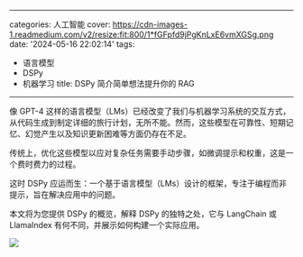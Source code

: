 
---
categories: 人工智能
cover: https://cdn-images-1.readmedium.com/v2/resize:fit:800/1*fGFpfd9jPgKnLxE6vmXGSg.png
date: '2024-05-16 22:02:14'
tags:
  - 语言模型
  - DSPy
  - 机器学习
title: DSPy 简介简单想法提升你的 RAG

---




像 GPT-4 这样的语言模型（LMs）已经改变了我们与机器学习系统的交互方式，从代码生成到制定详细的旅行计划，无所不能。然而，这些模型在可靠性、短期记忆、幻觉产生以及知识更新困难等方面仍存在不足。

传统上，优化这些模型以应对复杂任务需要手动步骤，如微调提示和权重，这是一个费时费力的过程。

这时 DSPy 应运而生：一个基于语言模型（LMs）设计的框架，专注于编程而非提示，旨在解决应用中的问题。

本文将为您提供 DSPy 的概览，解释 DSPy 的独特之处，它与 LangChain 或 LlamaIndex 有何不同，并展示如何构建一个实际应用。

![](http://placehold.it/16x9)
